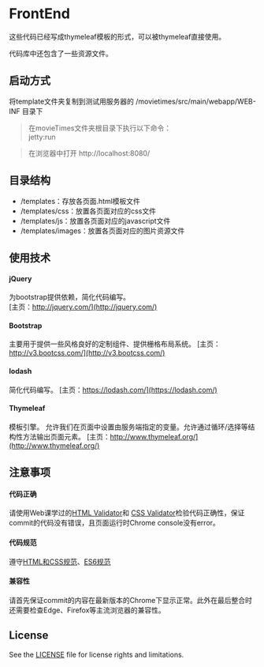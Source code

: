 # FrontEnd

这些代码已经写成thymeleaf模板的形式，可以被thymeleaf直接使用。

代码库中还包含了一些资源文件。

## 启动方式
将template文件夹复制到测试用服务器的 /movietimes/src/main/webapp/WEB-INF 目录下

> 在movieTimes文件夹根目录下执行以下命令：   
> jetty:run   

> 在浏览器中打开 http://localhost:8080/     

## 目录结构
-  /templates：存放各页面.html模板文件
-  /templates/css：放置各页面对应的css文件   
-  /templates/js：放置各页面对应的javascript文件   
-  /templates/images：放置各页面对应的图片资源文件   

## 使用技术   
#### jQuery

为bootstrap提供依赖，简化代码编写。   
[主页：http://jquery.com/](http://jquery.com/)   

#### Bootstrap   

主要用于提供一些风格良好的定制组件、提供栅格布局系统。
[主页：http://v3.bootcss.com/](http://v3.bootcss.com/)   

#### lodash   
简化代码编写。
[主页：https://lodash.com/](https://lodash.com/)   

#### Thymeleaf   
模板引擎。 允许我们在页面中设置由服务端指定的变量。允许通过循环/选择等结构性方法输出页面元素。
[主页：http://www.thymeleaf.org/](http://www.thymeleaf.org/)   

## 注意事项   
#### 代码正确   
请使用Web课学过的[HTML Validator](http://validator.w3.org)和 [CSS Validator](http://jigsaw.w3.org/css-validator/)检验代码正确性，保证commit的代码没有错误，且页面运行时Chrome console没有error。

#### 代码规范   
遵守[HTML和CSS规范](http://codeguide.bootcss.com)、[ES6规范](http://es6.ruanyifeng.com)

#### 兼容性   
请首先保证commit的内容在最新版本的Chrome下显示正常。此外在最后整合时还需要检查Edge、Firefox等主流浏览器的兼容性。

## License

See the [LICENSE](./LICENSE) file for license rights and limitations.

